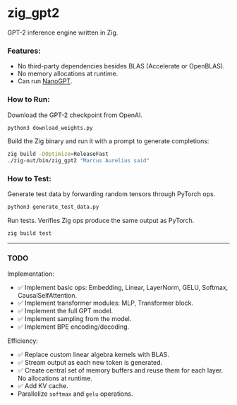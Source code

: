 # zig_gpt2
GPT-2 inference engine written in Zig. 

### Features:
* No third-party dependencies besides BLAS (Accelerate or OpenBLAS).
* No memory allocations at runtime.
* Can run [NanoGPT](https://github.com/karpathy/nanoGPT). 

### How to Run:

Download the GPT-2 checkpoint from OpenAI.
```bash
python3 download_weights.py
```

Build the Zig binary and run it with a prompt to generate completions:
```bash
zig build -DOptimize=ReleaseFast
./zig-out/bin/zig_gpt2 "Marcus Aurelius said"
```

### How to Test:

Generate test data by forwarding random tensors through PyTorch ops.
```bash
python3 generate_test_data.py
```

Run tests. Verifies Zig ops produce the same output as PyTorch.
```bash
zig build test
```

---

### TODO

Implementation:
* ✅ Implement basic ops: Embedding, Linear, LayerNorm, GELU, Softmax, CausalSelfAttention.
* ✅ Implement transformer modules: MLP, Transformer block.
* ✅ Implement the full GPT model.
* ✅ Implement sampling from the model.
* ✅ Implement BPE encoding/decoding.
    
Efficiency:
* ✅ Replace custom linear algebra kernels with BLAS.
* ✅ Stream output as each new token is generated.
* ✅ Create central set of memory buffers and reuse them for each layer. No allocations at runtime.
* ✅ Add KV cache.
* Parallelize `softmax` and `gelu` operations.
